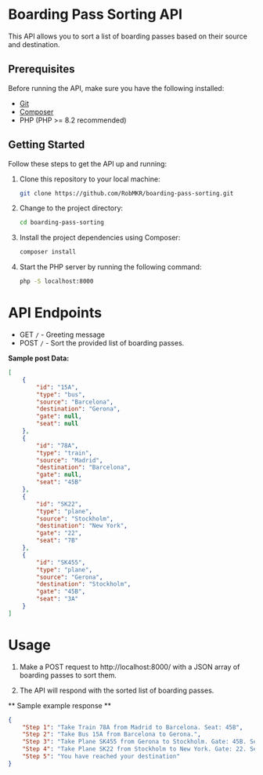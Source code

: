 # Boarding Pass Sorting API

This API allows you to sort a list of boarding passes based on their source and destination.

## Prerequisites

Before running the API, make sure you have the following installed:

- [Git](https://git-scm.com/)
- [Composer](https://getcomposer.org/)
- PHP (PHP >= 8.2 recommended)

## Getting Started

Follow these steps to get the API up and running:

1. Clone this repository to your local machine:

   ```bash
   git clone https://github.com/RobMKR/boarding-pass-sorting.git

2. Change to the project directory: 
   ```bash
   cd boarding-pass-sorting

3. Install the project dependencies using Composer:
   ```bash
   composer install

4. Start the PHP server by running the following command:
   ```bash
   php -S localhost:8000

# API Endpoints
- GET `/` - Greeting message
- POST `/` - Sort the provided list of boarding passes.

**Sample post Data:**
```json
[
    {
        "id": "15A",
        "type": "bus",
        "source": "Barcelona",
        "destination": "Gerona",
        "gate": null,
        "seat": null
    },
    {
        "id": "78A",
        "type": "train",
        "source": "Madrid",
        "destination": "Barcelona",
        "gate": null,
        "seat": "45B"
    },
    {
        "id": "SK22",
        "type": "plane",
        "source": "Stockholm",
        "destination": "New York",
        "gate": "22",
        "seat": "7B"
    },
    {
        "id": "SK455",
        "type": "plane",
        "source": "Gerona",
        "destination": "Stockholm",
        "gate": "45B",
        "seat": "3A"
    }
]
```

# Usage
1. Make a POST request to http://localhost:8000/ with a JSON array of boarding passes to sort them.

2. The API will respond with the sorted list of boarding passes.

** Sample example response **
```json
{
    "Step 1": "Take Train 78A from Madrid to Barcelona. Seat: 45B",
    "Step 2": "Take Bus 15A from Barcelona to Gerona.",
    "Step 3": "Take Plane SK455 from Gerona to Stockholm. Gate: 45B. Seat: 3A",
    "Step 4": "Take Plane SK22 from Stockholm to New York. Gate: 22. Seat: 7B",
    "Step 5": "You have reached your destination"
}
```